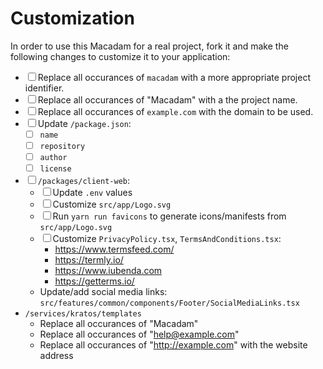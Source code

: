 # Customization

In order to use this Macadam for a real project, fork it and make the following changes to customize it to your application:

- ☐ Replace all occurances of `macadam` with a more appropriate project identifier.
- ☐ Replace all occurances of "Macadam" with a the project name.
- ☐ Replace all occurances of `example.com` with the domain to be used.
- ☐ Update `/package.json`:
  - ☐ `name`
  - ☐ `repository`
  - ☐ `author`
  - ☐ `license`
- ☐ `/packages/client-web`:
  - ☐ Update `.env` values
  - ☐ Customize `src/app/Logo.svg`
  - ☐ Run `yarn run favicons` to generate icons/manifests from `src/app/Logo.svg`
  - ☐ Customize `PrivacyPolicy.tsx`, `TermsAndConditions.tsx`:
    - https://www.termsfeed.com/
    - https://termly.io/
    - https://www.iubenda.com
    - https://getterms.io/
  - Update/add social media links: `src/features/common/components/Footer/SocialMediaLinks.tsx`
- `/services/kratos/templates`
  - Replace all occurances of "Macadam"
  - Replace all occurances of "help@example.com"
  - Replace all occurances of "http://example.com" with the website address
